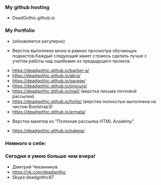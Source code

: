### My github hosting ###
- DeadGothic.github.io



### My Portfolio ###
- (обновляется регулярно)
* Верстка выполнена мною в рамках просмотра обучающих подкастов.Каждый следующий макет страюсь сделать лучше с учетом работы над ошибками  из предыдущего проекта.
- https://deadgothic.github.io/barber-a/ 
- https://deadgothic.github.io/abra/
- https://deadgothic.github.io/garage/
- https://deadgothic.github.io/procurs/
- https://deadgothic.github.io/mail/ (верстка письма почтовой рассылки)
- https://deadgothic.github.io/fortis/ (верстка полностью выполнена на чистом Bootstrap3)
- https://deadgothic.github.io/armata/



* Верстка макетов из "Полезная рассылка HTML Academy".	
- https://deadgothic.github.io/pakeia/


### Немного о себе: ###
### Сегодня я умею больше чем вчера! ###
* Дмитрий Чеканников
* https://vk.com/deadgothic
* Skype:deadgothic87


